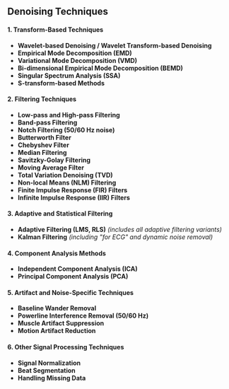 ## Denoising Techniques

#### **1. Transform-Based Techniques**

* **Wavelet-based Denoising / Wavelet Transform-based Denoising**
* **Empirical Mode Decomposition (EMD)**
* **Variational Mode Decomposition (VMD)**
* **Bi-dimensional Empirical Mode Decomposition (BEMD)**
* **Singular Spectrum Analysis (SSA)**
* **S-transform-based Methods**

#### **2. Filtering Techniques**

* **Low-pass and High-pass Filtering**
* **Band-pass Filtering**
* **Notch Filtering (50/60 Hz noise)**
* **Butterworth Filter**
* **Chebyshev Filter**
* **Median Filtering**
* **Savitzky-Golay Filtering**
* **Moving Average Filter**
* **Total Variation Denoising (TVD)**
* **Non-local Means (NLM) Filtering**
* **Finite Impulse Response (FIR) Filters**
* **Infinite Impulse Response (IIR) Filters**

#### **3. Adaptive and Statistical Filtering**

* **Adaptive Filtering (LMS, RLS)**
  *(includes all adaptive filtering variants)*
* **Kalman Filtering**
  *(including "for ECG" and dynamic noise removal)*

#### **4. Component Analysis Methods**

* **Independent Component Analysis (ICA)**
* **Principal Component Analysis (PCA)**

#### **5. Artifact and Noise-Specific Techniques**

* **Baseline Wander Removal**
* **Powerline Interference Removal (50/60 Hz)**
* **Muscle Artifact Suppression**
* **Motion Artifact Reduction**

#### **6. Other Signal Processing Techniques**

* **Signal Normalization**
* **Beat Segmentation**
* **Handling Missing Data**

